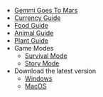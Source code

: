 - [Gemmi Goes To Mars](/docs/README.mdME.md)
- [Currency Guide](/docs/Currency.mdcy.md)
- [Food Guide](/docs/Food.mdod.md)
- [Animal Guide](/docs/Animal.mdal.md)
- [Plant Guide](/docs/Plant.mdnt.md)
- Game Modes
  - [Survival Mode](/docs/SurvivalMode.mdde.md)
  - [Story Mode](/docs/StoryMode.mdde.md)
- Download the latest version
  - [Windows](/docs/WindowsDownload.mdad.md)
  - [MacOS](/docs/MacOS.mdOS.md)